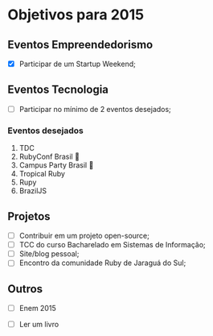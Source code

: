 # Objetivos para 2015

## Eventos Empreendedorismo

- [x] Participar de um Startup Weekend;

## Eventos Tecnologia

- [ ] Participar no mínimo de 2 eventos desejados;

### Eventos desejados

1. TDC
2. RubyConf Brasil :metal:
3. Campus Party Brasil :metal:
4. Tropical Ruby
5. Rupy
6. BrazilJS

## Projetos

- [ ] Contribuir em um projeto open-source;
- [ ] TCC do curso Bacharelado em Sistemas de Informação;
- [ ] Site/blog pessoal;
- [ ] Encontro da comunidade Ruby de Jaraguá do Sul;

## Outros

- [ ] Enem 2015
- [ ] Ler um livro
 
